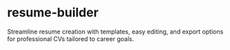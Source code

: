 # resume-builder
 Streamline resume creation with templates, easy editing, and export options for professional CVs tailored to career goals.
